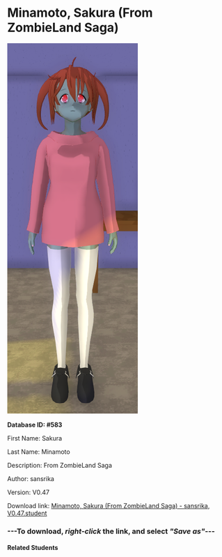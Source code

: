 # Minamoto, Sakura (From ZombieLand Saga)

<img src="Files/Minamoto, Sakura (From ZombieLand Saga).png" title="Minamoto, Sakura (From ZombieLand Saga) - sansrika, V0.47">

**Database ID: #583**

First Name: Sakura

Last Name: Minamoto

Description: From ZombieLand Saga

Author: sansrika

Version: V0.47

Download link: <a href="https://raw.githubusercontent.com/Arbiter1223/Daigaku-Gurashi-Custom-Students/master/Students/Files/Minamoto%2C%20Sakura%20(From%20ZombieLand%20Saga)%20-%20sansrika%2C%20V0.47.student">Minamoto, Sakura (From ZombieLand Saga) - sansrika, V0.47.student</a>

### ---**To download, _right-click_ the link, and select _"Save as"_**---

#### Related Students

